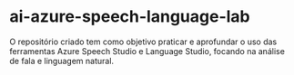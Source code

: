 # ai-azure-speech-language-lab
O repositório criado tem como objetivo praticar e aprofundar o uso das ferramentas Azure Speech Studio e Language Studio, focando na análise de fala e linguagem natural. 
